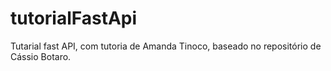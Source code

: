 # tutorialFastApi
Tutarial fast API, com tutoria de Amanda Tinoco, baseado no repositório de Cássio Botaro.

